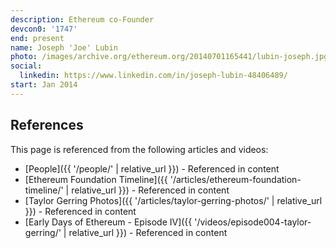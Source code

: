 ```yaml
---
description: Ethereum co-Founder
devcon0: '1747'
end: present
name: Joseph 'Joe' Lubin
photo: /images/archive.org/ethereum.org/20140701165441/lubin-joseph.jpg
social:
  linkedin: https://www.linkedin.com/in/joseph-lubin-48406489/
start: Jan 2014
---
```


## References

This page is referenced from the following articles and videos:

- [People]({{ '/people/' | relative_url }}) - Referenced in content
- [Ethereum Foundation Timeline]({{ '/articles/ethereum-foundation-timeline/' | relative_url }}) - Referenced in content
- [Taylor Gerring Photos]({{ '/articles/taylor-gerring-photos/' | relative_url }}) - Referenced in content
- [Early Days of Ethereum - Episode IV]({{ '/videos/episode004-taylor-gerring/' | relative_url }}) - Referenced in content